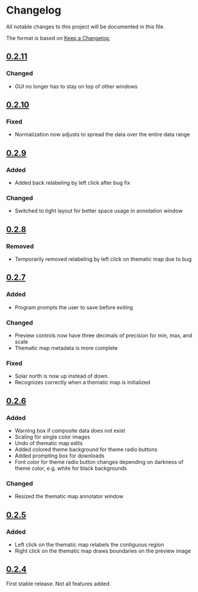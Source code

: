 # Changelog

All notable changes to this project will be documented in this file.

The format is based on [Keep a Changelog](https://keepachangelog.com/en/1.0.0/), 

## [0.2.11]
### Changed
* GUI no longer has to stay on top of other windows

## [0.2.10]
### Fixed
* Normalization now adjusts to spread the data over the entire data range

## [0.2.9]
### Added
* Added back relabeling by left click after bug fix

### Changed
* Switched to tight layout for better space usage in annotation window

## [0.2.8]
### Removed
* Temporarily removed relabeling by left click on thematic map due to bug

## [0.2.7]
### Added
* Program prompts the user to save before exiting

### Changed
* Preview controls now have three decimals of precision for min, max, and scale
* Thematic map metadata is more complete

### Fixed
* Solar north is now up instead of down.
* Recognizes correctly when a thematic map is initialized

## [0.2.6]
### Added
* Warning box if composite data does not exist
* Scaling for single color images
* Undo of thematic map edits
* Added colored theme background for theme radio buttons
* Added prompting box for downloads
* Font color for theme radio button changes depending on darkness of theme color, e.g. white for black backgrounds

### Changed
* Resized the thematic map annotator window

## [0.2.5]
### Added
* Left click on the thematic map relabels the contiguous region
* Right click on the thematic map draws boundaries on the preview image

## [0.2.4]
First stable release. Not all features added. 

[0.2.11]: https://github.com/jmbhughes/solarannotator/releases/tag/v0.2.11
[0.2.10]: https://github.com/jmbhughes/solarannotator/releases/tag/v0.2.10      
[0.2.9]: https://github.com/jmbhughes/solarannotator/releases/tag/v0.2.9
[0.2.8]: https://github.com/jmbhughes/solarannotator/releases/tag/v0.2.8
[0.2.7]: https://github.com/jmbhughes/solarannotator/releases/tag/v0.2.7
[0.2.6]: https://github.com/jmbhughes/solarannotator/releases/tag/v0.2.6
[0.2.5]: https://github.com/jmbhughes/solarannotator/releases/tag/v0.2.5 
[0.2.4]: https://github.com/jmbhughes/solarannotator/releases/tag/v0.2.4